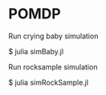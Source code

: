 POMDP
=====

Run crying baby simulation

$ julia simBaby.jl

Run rocksample simulation

$ julia simRockSample.jl
